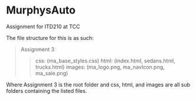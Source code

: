 # MurphysAuto
Assignment for ITD210 at TCC 

The file structure for this is as such:
>Assignment 3
>> css: (ma_base_styles.css)
>> html: (index.html, sedans.html, trucks.html)
>> images: (ma_logo.png, ma_navIcon.png, ma_sale.png)

Where Assignment 3 is the root folder and
css, html, and images are all sub folders containing the listed files.
